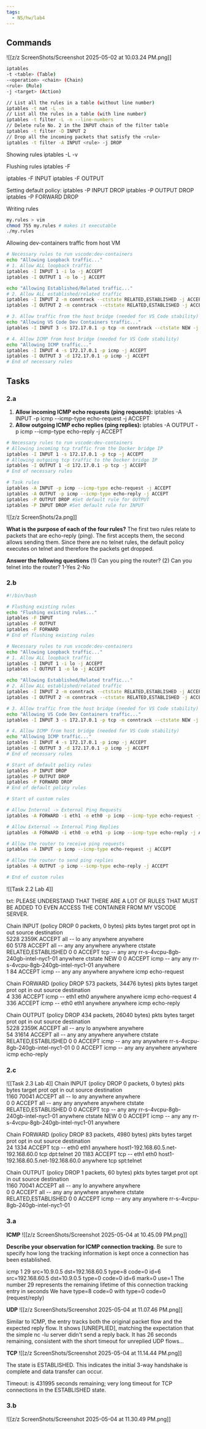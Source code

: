 ```yaml
---
tags:
  - NS/hw/lab4
---
```

## Commands

![[z/z ScreenShots/Screenshot 2025-05-02 at 10.03.24 PM.png]]

```bash
iptables 
-t <table> (Table)
-<operation> <chain> (Chain)
<rule> (Rule)
-j <target> (Action)
```

```bash
// List all the rules in a table (without line number)
iptables -t nat -L -n
// List all the rules in a table (with line number)
iptables -t filter -L -n --line-numbers
// Delete rule No. 2 in the INPUT chain of the filter table
iptables -t filter -D INPUT 2
// Drop all the incoming packets that satisfy the <rule>
iptables -t filter -A INPUT <rule> -j DROP
```

Showing rules
iptables -L -v

Flushing rules
iptables -F

iptables -F INPUT
iptables -F OUTPUT

Setting default policy:
iptables -P INPUT DROP
iptables -P OUTPUT DROP
iptables -P FORWARD DROP

Writing rules

``` bash
my.rules > vim
chmod 755 my.rules # makes it executable
./my.rules
```

Allowing dev-containers traffic from host VM
```bash
# Necessary rules to run vscode:dev-containers 
echo "Allowing Loopback traffic..."
# 1. Allow ALL loopback traffic 
iptables -I INPUT 1 -i lo -j ACCEPT
iptables -I OUTPUT 1 -o lo -j ACCEPT

echo "Allowing Established/Related traffic..."
# 2. Allow ALL established/related traffic
iptables -I INPUT 2 -m conntrack --ctstate RELATED,ESTABLISHED -j ACCEPT
iptables -I OUTPUT 2 -m conntrack --ctstate RELATED,ESTABLISHED -j ACCEPT

# 3. Allow traffic from the host bridge (needed for VS Code stability)
echo "Allowing VS Code Dev Containers traffic..."
iptables -I INPUT 3 -s 172.17.0.1 -p tcp -m conntrack --ctstate NEW -j ACCEPT

# 4. Allow ICMP from host bridge (needed for VS Code stability)
echo "Allowing ICMP traffic..."
iptables -I INPUT 4 -s 172.17.0.1 -p icmp -j ACCEPT
iptables -I OUTPUT 3 -d 172.17.0.1 -p icmp -j ACCEPT
# End of necessary rules
```

## Tasks
### 2.a
1. **Allow incoming ICMP echo requests (ping requests):**
iptables -A INPUT -p icmp --icmp-type echo-request -j ACCEPT
 2. **Allow outgoing ICMP echo replies (ping replies):**
iptables -A OUTPUT -p icmp --icmp-type echo-reply -j ACCEPT


```bash
# Necessary rules to run vscode:dev-containers 
# Allowing incoming tcp traffic from the Docker bridge IP
iptables -I INPUT 1 -s 172.17.0.1 -p tcp -j ACCEPT
# Allowing outgoing tcp traffic to the Docker bridge IP 
iptables -I OUTPUT 1 -d 172.17.0.1 -p tcp -j ACCEPT
# End of necessary rules

# Task rules
iptables -A INPUT -p icmp --icmp-type echo-request -j ACCEPT
iptables -A OUTPUT -p icmp --icmp-type echo-reply -j ACCEPT
iptables -P OUTPUT DROP #Set default rule for OUTPUT
iptables -P INPUT DROP #Set default rule for INPUT
```

![[z/z ScreenShots/2a.png]]

**What is the purpose of each of the four rules?**
The first two rules relate to packets that are echo-reply (ping). The first accepts them, the second allows sending them.
Since there are no telnet rules, the default policy executes on telnet and therefore the packets get dropped.

**Answer the following questions** 
(1) Can you ping the router?
(2) Can you telnet into the router?
1-Yes
2-No
### 2.b
```bash
#!/bin/bash

# Flushing existing rules
echo "Flushing existing rules..."
iptables -F INPUT
iptables -F OUTPUT
iptables -F FORWARD
# End of flushing existing rules

# Necessary rules to run vscode:dev-containers 
echo "Allowing Loopback traffic..."
# 1. Allow ALL loopback traffic 
iptables -I INPUT 1 -i lo -j ACCEPT
iptables -I OUTPUT 1 -o lo -j ACCEPT

echo "Allowing Established/Related traffic..."
# 2. Allow ALL established/related traffic
iptables -I INPUT 2 -m conntrack --ctstate RELATED,ESTABLISHED -j ACCEPT
iptables -I OUTPUT 2 -m conntrack --ctstate RELATED,ESTABLISHED -j ACCEPT

# 3. Allow traffic from the host bridge (needed for VS Code stability)
echo "Allowing VS Code Dev Containers traffic..."
iptables -I INPUT 3 -s 172.17.0.1 -p tcp -m conntrack --ctstate NEW -j ACCEPT

# 4. Allow ICMP from host bridge (needed for VS Code stability)
echo "Allowing ICMP traffic..."
iptables -I INPUT 4 -s 172.17.0.1 -p icmp -j ACCEPT
iptables -I OUTPUT 3 -d 172.17.0.1 -p icmp -j ACCEPT
# End of necessary rules

# Start of default policy rules
iptables -P INPUT DROP
iptables -P OUTPUT DROP
iptables -P FORWARD DROP
# End of default policy rules

# Start of custom rules

# Allow Internal -> External Ping Requests
iptables -A FORWARD -i eth1 -o eth0 -p icmp --icmp-type echo-request -j ACCEPT

# Allow External -> Internal Ping Replies
iptables -A FORWARD -i eth0 -o eth1 -p icmp --icmp-type echo-reply -j ACCEPT

# Allow the router to receive ping requests
iptables -A INPUT -p icmp --icmp-type echo-request -j ACCEPT

# Allow the router to send ping replies
iptables -A OUTPUT -p icmp --icmp-type echo-reply -j ACCEPT

# End of custom rules
```
![[Task 2.2 Lab 4]]

txt:
PLEASE UNDERSTAND THAT THERE ARE A LOT OF RULES THAT MUST BE ADDED TO EVEN ACCESS THE CONTAINER FROM MY VSCODE SERVER. 

Chain INPUT (policy DROP 0 packets, 0 bytes)
 pkts bytes target     prot opt in     out     source               destination         
 5228 2359K ACCEPT     all  --  lo     any     anywhere             anywhere            
   60  5178 ACCEPT     all  --  any    any     anywhere             anywhere             ctstate RELATED,ESTABLISHED
    0     0 ACCEPT     tcp  --  any    any     rr-s-4vcpu-8gb-240gb-intel-nyc1-01  anywhere             ctstate NEW
    0     0 ACCEPT     icmp --  any    any     rr-s-4vcpu-8gb-240gb-intel-nyc1-01  anywhere            
    1    84 ACCEPT     icmp --  any    any     anywhere             anywhere             icmp echo-request

Chain FORWARD (policy DROP 573 packets, 34476 bytes)
 pkts bytes target     prot opt in     out     source               destination         
    4   336 ACCEPT     icmp --  eth1   eth0    anywhere             anywhere             icmp echo-request
    4   336 ACCEPT     icmp --  eth0   eth1    anywhere             anywhere             icmp echo-reply

Chain OUTPUT (policy DROP 434 packets, 26040 bytes)
 pkts bytes target     prot opt in     out     source               destination         
 5228 2359K ACCEPT     all  --  any    lo      anywhere             anywhere            
   54 31614 ACCEPT     all  --  any    any     anywhere             anywhere             ctstate RELATED,ESTABLISHED
    0     0 ACCEPT     icmp --  any    any     anywhere             rr-s-4vcpu-8gb-240gb-intel-nyc1-01 
    0     0 ACCEPT     icmp --  any    any     anywhere             anywhere             icmp echo-reply


### 2.c
![[Task 2.3 Lab 4]]
Chain INPUT (policy DROP 0 packets, 0 bytes)
 pkts bytes target     prot opt in     out     source               destination         
 1160 70041 ACCEPT     all  --  lo     any     anywhere             anywhere            
    0     0 ACCEPT     all  --  any    any     anywhere             anywhere             ctstate RELATED,ESTABLISHED
    0     0 ACCEPT     tcp  --  any    any     rr-s-4vcpu-8gb-240gb-intel-nyc1-01  anywhere             ctstate NEW
    0     0 ACCEPT     icmp --  any    any     rr-s-4vcpu-8gb-240gb-intel-nyc1-01  anywhere            

Chain FORWARD (policy DROP 83 packets, 4980 bytes)
 pkts bytes target     prot opt in     out     source               destination         
   24  1334 ACCEPT     tcp  --  eth0   eth1    anywhere             host1-192.168.60.5.net-192.168.60.0  tcp dpt:telnet
   20  1183 ACCEPT     tcp  --  eth1   eth0    host1-192.168.60.5.net-192.168.60.0  anywhere             tcp spt:telnet

Chain OUTPUT (policy DROP 1 packets, 60 bytes)
 pkts bytes target     prot opt in     out     source               destination         
 1160 70041 ACCEPT     all  --  any    lo      anywhere             anywhere            
    0     0 ACCEPT     all  --  any    any     anywhere             anywhere             ctstate RELATED,ESTABLISHED
    0     0 ACCEPT     icmp --  any    any     anywhere             rr-s-4vcpu-8gb-240gb-intel-nyc1-01 

### 3.a

**ICMP**
![[z/z ScreenShots/Screenshot 2025-05-04 at 10.45.09 PM.png]]

**Describe your observation for ICMP connection tracking**. Be sure to specify how long the tracking information is kept once a connection has been established.

icmp     1 29 src=10.9.0.5 dst=192.168.60.5 type=8 code=0 id=6 src=192.168.60.5 dst=10.9.0.5 type=0 code=0 id=6 mark=0 use=1
The number 29 represents the remaining lifetime of this connection tracking entry in seconds
We have type=8 code=0 with type=0 code=0 (request/reply)

**UDP**
![[z/z ScreenShots/Screenshot 2025-05-04 at 11.07.46 PM.png]]

Similar to ICMP, the entry tracks both the original packet flow and the expected reply flow.
It shows \[UNREPLIED], matching the expectation that the simple nc -lu server didn't send a reply back.
It has 26 seconds remaining, consistent with the short timeout for unreplied UDP flows...

**TCP**
![[z/z ScreenShots/Screenshot 2025-05-04 at 11.14.44 PM.png]]

The state is ESTABLISHED. This indicates the initial 3-way handshake is complete and data transfer can occur.

Timeout: is 431995 seconds remaining; very long timeout for TCP connections in the ESTABLISHED state.

### 3.b
![[z/z ScreenShots/Screenshot 2025-05-04 at 11.30.49 PM.png]]